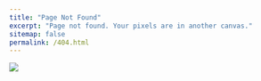 ```yaml
---
title: "Page Not Found"
excerpt: "Page not found. Your pixels are in another canvas."
sitemap: false
permalink: /404.html
---
```


![](https://www.freeparking.co.nz/learn/wp-content/uploads/2023/06/768x385-21.png)
